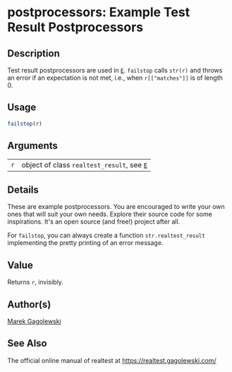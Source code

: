 # postprocessors: Example Test Result Postprocessors

## Description

Test result postprocessors are used in [`E`](E.md). `failstop` calls `str(r)` and throws an error if an expectation is not met, i.e., when `r[["matches"]]` is of length 0.

## Usage

```r
failstop(r)
```

## Arguments

|     |                                                    |
|-----|----------------------------------------------------|
| `r` | object of class `realtest_result`, see [`E`](E.md) |

## Details

These are example postprocessors. You are encouraged to write your own ones that will suit your own needs. Explore their source code for some inspirations. It\'s an open source (and free!) project after all.

For `failstop`, you can always create a function `str.realtest_result` implementing the pretty printing of an error message.

## Value

Returns `r`, invisibly.

## Author(s)

[Marek Gagolewski](https://www.gagolewski.com/)

## See Also

The official online manual of <span class="pkg">realtest</span> at <https://realtest.gagolewski.com/>
